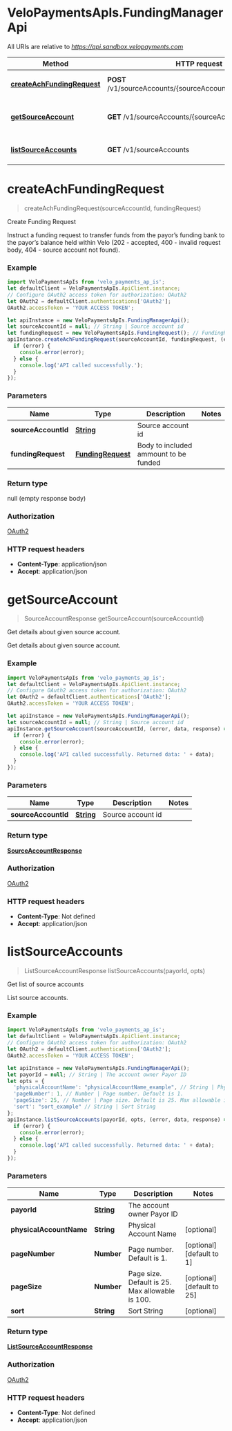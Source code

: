 # VeloPaymentsApIs.FundingManagerApi

All URIs are relative to *https://api.sandbox.velopayments.com*

Method | HTTP request | Description
------------- | ------------- | -------------
[**createAchFundingRequest**](FundingManagerApi.md#createAchFundingRequest) | **POST** /v1/sourceAccounts/{sourceAccountId}/fundingRequest | Create Funding Request
[**getSourceAccount**](FundingManagerApi.md#getSourceAccount) | **GET** /v1/sourceAccounts/{sourceAccountId} | Get details about given source account.
[**listSourceAccounts**](FundingManagerApi.md#listSourceAccounts) | **GET** /v1/sourceAccounts | Get list of source accounts


<a name="createAchFundingRequest"></a>
# **createAchFundingRequest**
> createAchFundingRequest(sourceAccountId, fundingRequest)

Create Funding Request

Instruct a funding request to transfer funds from the payor’s funding bank to the payor’s balance held within Velo  (202 - accepted, 400 - invalid request body, 404 - source account not found).

### Example
```javascript
import VeloPaymentsApIs from 'velo_payments_ap_is';
let defaultClient = VeloPaymentsApIs.ApiClient.instance;
// Configure OAuth2 access token for authorization: OAuth2
let OAuth2 = defaultClient.authentications['OAuth2'];
OAuth2.accessToken = 'YOUR ACCESS TOKEN';

let apiInstance = new VeloPaymentsApIs.FundingManagerApi();
let sourceAccountId = null; // String | Source account id
let fundingRequest = new VeloPaymentsApIs.FundingRequest(); // FundingRequest | Body to included ammount to be funded
apiInstance.createAchFundingRequest(sourceAccountId, fundingRequest, (error, data, response) => {
  if (error) {
    console.error(error);
  } else {
    console.log('API called successfully.');
  }
});
```

### Parameters

Name | Type | Description  | Notes
------------- | ------------- | ------------- | -------------
 **sourceAccountId** | [**String**](.md)| Source account id | 
 **fundingRequest** | [**FundingRequest**](FundingRequest.md)| Body to included ammount to be funded | 

### Return type

null (empty response body)

### Authorization

[OAuth2](../README.md#OAuth2)

### HTTP request headers

 - **Content-Type**: application/json
 - **Accept**: application/json

<a name="getSourceAccount"></a>
# **getSourceAccount**
> SourceAccountResponse getSourceAccount(sourceAccountId)

Get details about given source account.

Get details about given source account.

### Example
```javascript
import VeloPaymentsApIs from 'velo_payments_ap_is';
let defaultClient = VeloPaymentsApIs.ApiClient.instance;
// Configure OAuth2 access token for authorization: OAuth2
let OAuth2 = defaultClient.authentications['OAuth2'];
OAuth2.accessToken = 'YOUR ACCESS TOKEN';

let apiInstance = new VeloPaymentsApIs.FundingManagerApi();
let sourceAccountId = null; // String | Source account id
apiInstance.getSourceAccount(sourceAccountId, (error, data, response) => {
  if (error) {
    console.error(error);
  } else {
    console.log('API called successfully. Returned data: ' + data);
  }
});
```

### Parameters

Name | Type | Description  | Notes
------------- | ------------- | ------------- | -------------
 **sourceAccountId** | [**String**](.md)| Source account id | 

### Return type

[**SourceAccountResponse**](SourceAccountResponse.md)

### Authorization

[OAuth2](../README.md#OAuth2)

### HTTP request headers

 - **Content-Type**: Not defined
 - **Accept**: application/json

<a name="listSourceAccounts"></a>
# **listSourceAccounts**
> ListSourceAccountResponse listSourceAccounts(payorId, opts)

Get list of source accounts

List source accounts.

### Example
```javascript
import VeloPaymentsApIs from 'velo_payments_ap_is';
let defaultClient = VeloPaymentsApIs.ApiClient.instance;
// Configure OAuth2 access token for authorization: OAuth2
let OAuth2 = defaultClient.authentications['OAuth2'];
OAuth2.accessToken = 'YOUR ACCESS TOKEN';

let apiInstance = new VeloPaymentsApIs.FundingManagerApi();
let payorId = null; // String | The account owner Payor ID
let opts = {
  'physicalAccountName': "physicalAccountName_example", // String | Physical Account Name
  'pageNumber': 1, // Number | Page number. Default is 1.
  'pageSize': 25, // Number | Page size. Default is 25. Max allowable is 100.
  'sort': "sort_example" // String | Sort String
};
apiInstance.listSourceAccounts(payorId, opts, (error, data, response) => {
  if (error) {
    console.error(error);
  } else {
    console.log('API called successfully. Returned data: ' + data);
  }
});
```

### Parameters

Name | Type | Description  | Notes
------------- | ------------- | ------------- | -------------
 **payorId** | [**String**](.md)| The account owner Payor ID | 
 **physicalAccountName** | **String**| Physical Account Name | [optional] 
 **pageNumber** | **Number**| Page number. Default is 1. | [optional] [default to 1]
 **pageSize** | **Number**| Page size. Default is 25. Max allowable is 100. | [optional] [default to 25]
 **sort** | **String**| Sort String | [optional] 

### Return type

[**ListSourceAccountResponse**](ListSourceAccountResponse.md)

### Authorization

[OAuth2](../README.md#OAuth2)

### HTTP request headers

 - **Content-Type**: Not defined
 - **Accept**: application/json

